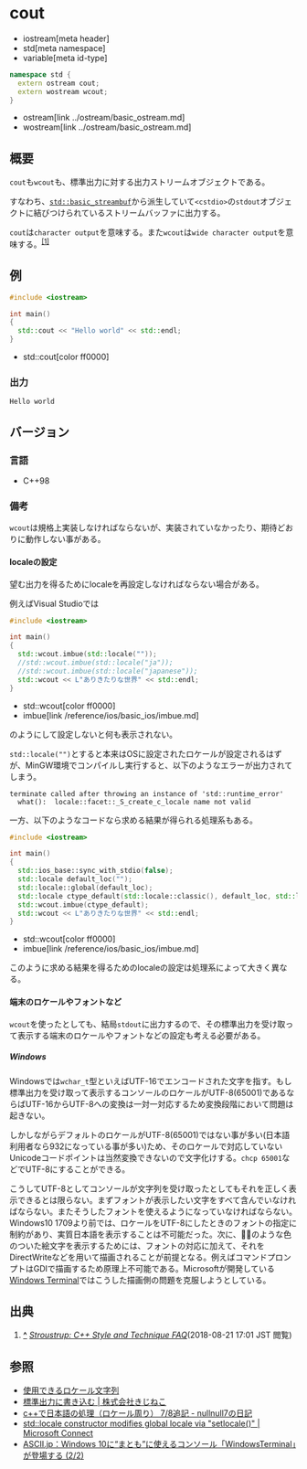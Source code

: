 # cout
* iostream[meta header]
* std[meta namespace]
* variable[meta id-type]

```cpp
namespace std {
  extern ostream cout;
  extern wostream wcout;
}
```
* ostream[link ../ostream/basic_ostream.md]
* wostream[link ../ostream/basic_ostream.md]

## 概要
`cout`も`wcout`も、標準出力に対する出力ストリームオブジェクトである。

すなわち、[`std::basic_streambuf`](../streambuf/basic_streambuf.md)から派生していて`<cstdio>`の`stdout`オブジェクトに結びつけられているストリームバッファに出力する。

`cout`は`character output`を意味する。また`wcout`は`wide character output`を意味する。<sup><a id="cite_ref-1" href="#cite-1">[1]</a></sup>

## 例
```cpp example
#include <iostream>

int main()
{
  std::cout << "Hello world" << std::endl;
}
```
* std::cout[color ff0000]

### 出力
```
Hello world
```

## バージョン
### 言語
- C++98

### 備考

`wcout`は規格上実装しなければならないが、実装されていなかったり、期待どおりに動作しない事がある。

#### localeの設定
望む出力を得るためにlocaleを再設定しなければならない場合がある。

例えばVisual Studioでは

```cpp example
#include <iostream>

int main()
{
  std::wcout.imbue(std::locale(""));
  //std::wcout.imbue(std::locale("ja"));
  //std::wcout.imbue(std::locale("japanese"));
  std::wcout << L"ありきたりな世界" << std::endl;
}
```
* std::wcout[color ff0000]
* imbue[link /reference/ios/basic_ios/imbue.md]

のようにして設定しないと何も表示されない。

`std::locale("")`とすると本来はOSに設定されたロケールが設定されるはずが、MinGW環境でコンパイルし実行すると、以下のようなエラーが出力されてしまう。

```
terminate called after throwing an instance of 'std::runtime_error'
  what():  locale::facet::_S_create_c_locale name not valid
```

一方、以下のようなコードなら求める結果が得られる処理系もある。

```cpp example
#include <iostream>

int main()
{
  std::ios_base::sync_with_stdio(false);
  std::locale default_loc("");
  std::locale::global(default_loc);
  std::locale ctype_default(std::locale::classic(), default_loc, std::locale::ctype); //※
  std::wcout.imbue(ctype_default);
  std::wcout << L"ありきたりな世界" << std::endl;
}
```
* std::wcout[color ff0000]
* imbue[link /reference/ios/basic_ios/imbue.md]

このように求める結果を得るためのlocaleの設定は処理系によって大きく異なる。

#### 端末のロケールやフォントなど

`wcout`を使ったとしても、結局`stdout`に出力するので、その標準出力を受け取って表示する端末のロケールやフォントなどの設定も考える必要がある。

##### Windows
Windowsでは`wchar_t`型といえばUTF-16でエンコードされた文字を指す。もし標準出力を受け取って表示するコンソールのロケールがUTF-8(65001)であるならばUTF-16からUTF-8への変換は一対一対応するため変換段階において問題は起きない。

しかしながらデフォルトのロケールがUTF-8(65001)ではない事が多い(日本語利用者なら932になっている事が多い)ため、そのロケールで対応していないUnicodeコードポイントは当然変換できないので文字化けする。`chcp 65001`などでUTF-8にすることができる。

こうしてUTF-8としてコンソールが文字列を受け取ったとしてもそれを正しく表示できるとは限らない。まずフォントが表示したい文字をすべて含んでいなければならない。またそうしたフォントを使えるようになっていなければならない。Windows10 1709より前では、ロケールをUTF-8にしたときのフォントの指定に制約があり、実質日本語を表示することは不可能だった。次に、🍣🍺のような色のついた絵文字を表示するためには、フォントの対応に加えて、それをDirectWriteなどを用いて描画されることが前提となる。例えばコマンドプロンプトはGDIで描画するため原理上不可能である。Microsoftが開発している[Windows Terminal](https://github.com/microsoft/terminal)ではこうした描画側の問題を克服しようとしている。

## 出典

1. **<a id="cite-1" href="#cite_ref-1">^</a>** <cite>[Stroustrup: C++ Style and Technique FAQ](http://www.stroustrup.com/bs_faq2.html#cout)</cite>(2018-08-21 17:01 JST 閲覧)

## 参照

- [使用できるロケール文字列](../../article/platform/locales.md)
- [標準出力に書き込む | 株式会社きじねこ](http://www.kijineko.co.jp/tech/cppsamples/stdout.html)
- [c++で日本語の処理（ロケール周り） 7/8追記 - nullnull7の日記](http://nullnull.hatenablog.com/entry/20120629/1340935277)
- [std::locale constructor modifies global locale via "setlocale()" | Microsoft Connect](http://web.archive.org/web/20100328154628/http://connect.microsoft.com:80/VisualStudio/feedback/details/492128/std-locale-constructor-modifies-global-locale-via-setlocale)
- [ASCII.jp：Windows 10に“まとも”に使えるコンソール「WindowsTerminal」が登場する (2/2)](https://ascii.jp/elem/000/001/868/1868623/2/)
